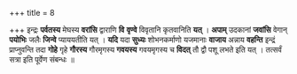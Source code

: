 +++
title = 8

+++
इन्द्रः **पर्वतस्य** मेघस्य **वरांसि** द्वाराणि **वि** **वृण्वे** विवृतानि कृतवानिति **यत्** । **अपाम्** उदकानां **जवांसि** वेगान् **पयोभिः** जलैः **जिन्वे** प्याययतीति यत् । **यदि** यदा **सुध्यः** शोभनकर्माणो यजमानाः **वाजाय** अन्नाय **वहन्ति** इन्द्रं प्राप्नुवन्ति तदा **गोहे** गृहे **गौरस्य** गौरमृगस्य **गवयस्य** गवयमृगस्य च **विदत्** तौ द्वौ पशू लभते इति यत् । तत्सर्वं सत्रा इति पूर्वेण संबन्धः ॥